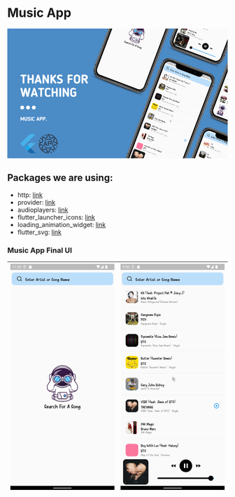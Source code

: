 # Music App

![ App UI](/Music%20App.png)

## Packages we are using:

- http: [link](https://pub.dev/packages/http)
- provider: [link](https://pub.dev/packages/provider)
- audioplayers: [link](https://pub.dev/packages/audioplayers)
- flutter_launcher_icons: [link](https://pub.dev/packages/flutter_launcher_icons)
- loading_animation_widget: [link](https://pub.dev/packages/loading_animation_widget)
- flutter_svg: [link](https://pub.dev/packages/flutter_svg)

<!-- - rflutter_alert: [link](https://pub.dev/packages/rflutter_alert)
- material_design_icons_flutter: [link](https://pub.dev/packages/material_design_icons_flutter)
- sqflite: [link](https://pub.dev/packages/sqflite)
- path: [link](https://pub.dev/packages/path)
- flutter_spinkit: [link](https://pub.dev/packages/flutter_spinkit)
- date_format: [link](https://pub.dev/packages/date_format) -->

### Music App Final UI

| ![Search App UI](/search.png) | ![Main Screen App UI](/main.png) |
| ----------------------------- | -------------------------------- |
